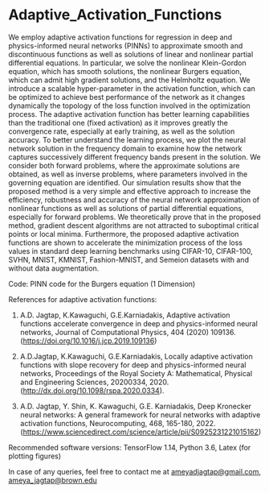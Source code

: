 # Adaptive_Activation_Functions

We employ adaptive activation functions for regression in deep and physics-informed neural networks (PINNs) to approximate smooth and discontinuous functions as well as solutions of linear and nonlinear partial differential equations. In particular, we solve the nonlinear Klein-Gordon equation, which has smooth solutions, the nonlinear Burgers equation, which can admit high gradient solutions, and the Helmholtz equation. We introduce a scalable hyper-parameter in the activation function, which can be optimized to achieve best performance of the network as it changes dynamically the topology of the loss function involved in the optimization process. The adaptive activation function has better learning capabilities than the traditional one (fixed activation) as it improves greatly the convergence rate, especially at early training, as well as the solution accuracy. To better understand the learning process, we plot the neural network solution in the frequency domain to examine how the network captures successively different frequency bands present in the solution. We consider both forward problems, where the approximate solutions are obtained, as well as inverse problems, where parameters involved in the governing equation are identified. Our simulation results show that the proposed method is a very simple and effective approach to increase the efficiency, robustness and accuracy of the neural network approximation of nonlinear functions as well as solutions of partial differential equations, especially for forward problems. We theoretically prove that in the proposed method, gradient descent algorithms are not attracted to suboptimal critical points or local minima. Furthermore, the proposed adaptive activation functions are shown to accelerate the minimization process of the loss values in standard deep learning benchmarks using CIFAR-10, CIFAR-100, SVHN, MNIST, KMNIST, Fashion-MNIST, and Semeion datasets with and without data augmentation.

Code: PINN code for the Burgers equation (1 Dimension) 

References for adaptive activation functions:

1. A.D. Jagtap, K.Kawaguchi, G.E.Karniadakis, Adaptive activation functions accelerate convergence in deep and physics-informed neural networks, Journal of Computational Physics, 404 (2020) 109136. (https://doi.org/10.1016/j.jcp.2019.109136)

2. A.D.Jagtap, K.Kawaguchi, G.E.Karniadakis, Locally adaptive activation functions with slope recovery for deep and physics-informed neural networks, Proceedings of the Royal Society A: Mathematical, Physical and Engineering Sciences, 20200334, 2020. (http://dx.doi.org/10.1098/rspa.2020.0334).

3. A.D. Jagtap, Y. Shin, K. Kawaguchi, G.E. Karniadakis, Deep Kronecker neural networks: A general framework for neural networks with adaptive activation functions, Neurocomputing, 468, 165-180, 2022. (https://www.sciencedirect.com/science/article/pii/S0925231221015162)

Recommended software versions: TensorFlow 1.14, Python 3.6, Latex (for plotting figures)

In case of any queries, feel free to contact me at ameyadjagtap@gmail.com, ameya_jagtap@brown.edu 
